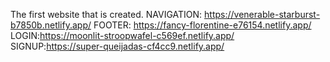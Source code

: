 The first website that is created.
NAVIGATION: https://venerable-starburst-b7850b.netlify.app/
FOOTER: https://fancy-florentine-e76154.netlify.app/
LOGIN:https://moonlit-stroopwafel-c569ef.netlify.app/
SIGNUP:https://super-queijadas-cf4cc9.netlify.app/
